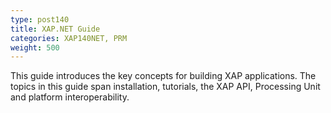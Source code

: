 ```yaml
---
type: post140
title: XAP.NET Guide
categories: XAP140NET, PRM
weight: 500
---
```




This guide introduces the key concepts for building XAP applications. The topics in this guide span installation, tutorials, the XAP API, Processing Unit and platform interoperability.

<!--
minitoc
-->

